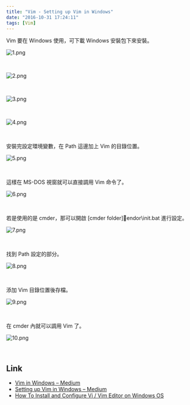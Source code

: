 ```yaml
---
title: "Vim - Setting up Vim in Windows"
date: "2016-10-31 17:24:11"
tags: [Vim]
---
```



Vim 要在 Windows 使用，可下載 Windows 安裝包下來安裝。  

<!-- More -->

![1.png](1.png)

<br/>


![2.png](2.png)

<br/>


![3.png](3.png)

<br/>


![4.png](4.png)

<br/>


安裝完設定環境變數，在 Path 這邊加上 Vim 的目錄位置。  

![5.png](5.png)

<br/>


這樣在 MS-DOS 視窗就可以直接調用 Vim 命令了。  

![6.png](6.png)

<br/>


若是使用的是 cmder，那可以開啟 [cmder folder]endor\init.bat 進行設定。  

![7.png](7.png)

<br/>


找到 Path 設定的部分。  

![8.png](8.png)

<br/>


添加 Vim 目錄位置後存檔。  

![9.png](9.png)

<br/>


在 cmder 內就可以調用 Vim 了。  

![10.png](10.png)

<br/>


Link
----
* [Vim in Windows – Medium](https://medium.com/@saaguero/vim-in-windows-1e0789127ed6#.94jzajb7y)
* [Setting up Vim in Windows – Medium](https://medium.com/@saaguero/setting-up-vim-in-windows-5401b1d58537#.mi0w59qw0)
* [How To Install and Configure Vi / Vim Editor on Windows OS](http://www.thegeekstuff.com/2009/12/vim-editor-for-windows)
